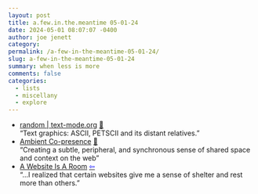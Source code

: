 ```yaml
---
layout: post
title: a.few.in.the.meantime 05-01-24
date: 2024-05-01 08:07:07 -0400
author: joe jenett
category: 
permalink: /a-few-in-the-meantime-05-01-24/
slug: a-few-in-the-meantime-05-01-24
summary: when less is more
comments: false
categories:
  - lists
  - miscellany
  - explore
---
```

<ul class="links">
	<li><a title="text-mode.org" href="https://text-mode.org/?page_id=510">random | text-mode.org</a> <a href="https://pinboard.in/u:arnicas">📌</a><br>“Text graphics: ASCII, PETSCII and its distant relatives.”</li>
	<li><a title="Maggie Appleton" href="https://maggieappleton.com/ambient-copresence">Ambient Co-presence</a> <a href="https://pinboard.in/u:cogdog">📌</a><br>“Creating a subtle, peripheral, and synchronous sense of shared space and context on the web”</li>
	<li><a title="A Website Is A Room" href="https://a-website-is-a-room.net/">A Website Is A Room</a>  <a title="source" href="https://dwt-archives.joejenett.com/06-09-21/"><span style="color:blue;">&#8678;</span></a><br>“...I realized that certain websites give me a sense of shelter and rest more than others.” </li>
</ul>
<a href="https://brid.gy/publish/mastodon"></a>